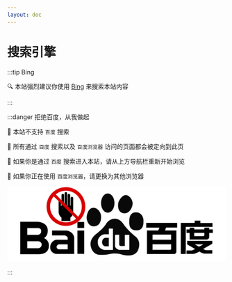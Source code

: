 ```yaml
---
layout: doc
---
```


# 搜索引擎

:::tip Bing

🔍 本站强烈建议你使用 [Bing](https://www.bing.com) 来搜索本站内容

:::

:::danger 拒绝百度，从我做起

🚫 本站不支持 `百度` 搜索

🚫 所有通过 `百度` 搜索以及 `百度浏览器` 访问的页面都会被定向到此页

🚫 如果你是通过 `百度` 搜索进入本站，请从上方导航栏重新开始浏览

🚫 如果你正在使用 `百度浏览器`，请更换为其他浏览器


![no-baidu](./images/baidu-logo-black-transparent.png)

:::

